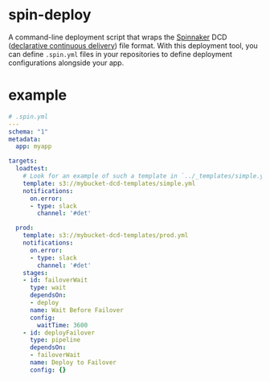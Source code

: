 # spin-deploy

A command-line deployment script that wraps the [Spinnaker](www.spinnaker.io)
DCD ([declarative continuous delivery](https://github.com/spinnaker/dcd-spec))
file format. With this deployment tool, you can define `.spin.yml` files in
your repositories to define deployment configurations alongside your app.

# example

```yml
# .spin.yml
---
schema: "1"
metadata:
  app: myapp

targets:
  loadtest:
    # Look for an example of such a template in `../_templates/simple.yml`
    template: s3://mybucket-dcd-templates/simple.yml
    notifications:
      on.error:
      - type: slack
        channel: '#det'

  prod:
    template: s3://mybucket-dcd-templates/prod.yml
    notifications:
      on.error:
      - type: slack
        channel: '#det'
    stages:
    - id: failoverWait
      type: wait
      dependsOn:
      - deploy
      name: Wait Before Failover
      config:
        waitTime: 3600
    - id: deployFailover
      type: pipeline
      dependsOn:
      - failoverWait
      name: Deploy to Failover
      config: {}
```
